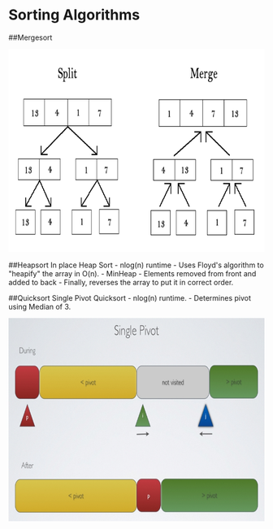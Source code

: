 # Sorting Algorithms
##Mergesort

<img src="https://raw.githubusercontent.com/wceriale/sorting/master/images/Mergesort.gif" width="550" height="400" />


##Heapsort
	In place Heap Sort - nlog(n) runtime 
	- Uses Floyd's algorithm to "heapify" the array in O(n).
	- MinHeap - Elements removed from front and added to back
	- Finally, reverses the array to put it in correct order.



##Quicksort
	Single Pivot Quicksort - nlog(n) runtime.
	- Determines pivot using Median of 3.

<img src="https://raw.githubusercontent.com/wceriale/sorting/master/images/Quicksort.png" width="550" height="400" />
